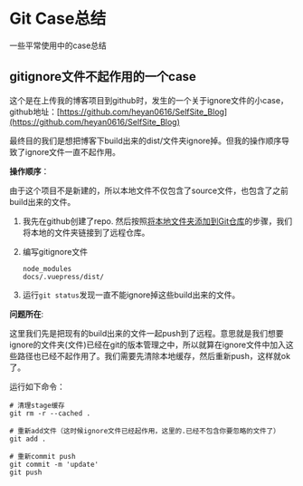 # Git Case总结

一些平常使用中的case总结

## gitignore文件不起作用的一个case

这个是在上传我的博客项目到github时，发生的一个关于ignore文件的小case，github地址：[https://github.com/heyan0616/SelfSite_Blog](https://github.com/heyan0616/SelfSite_Blog)

最终目的我们是想把博客下build出来的dist/文件夹ignore掉。但我的操作顺序导致了ignore文件一直不起作用。

**操作顺序**：

由于这个项目不是新建的，所以本地文件不仅包含了source文件，也包含了之前build出来的文件。

1. 我先在github创建了repo. 然后按照[将本地文件夹添加到Git仓库](https://heyan.site:8001/DevOps/Git/GitUsage.html#将本地文件夹添加到git仓库)的步骤，我们将本地的文件夹链接到了远程仓库。

2. 编写gitignore文件

   ``` git
   node_modules
   docs/.vuepress/dist/
   ```

3. 运行`git status`发现一直不能ignore掉这些build出来的文件。

**问题所在**:

这里我们先是把现有的build出来的文件一起push到了远程。意思就是我们想要ignore的文件夹(文件)已经在git的版本管理之中，所以就算在ignore文件中加入这些路径也已经不起作用了。我们需要先清除本地缓存，然后重新push，这样就ok了。

运行如下命令：

``` git
# 清理stage缓存
git rm -r --cached .

# 重新add文件（这时候ignore文件已经起作用，这里的.已经不包含你要忽略的文件了）
git add .

# 重新commit push
git commit -m 'update'
git push
```

